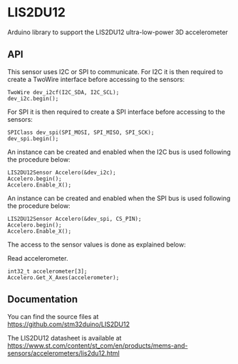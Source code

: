 # LIS2DU12

Arduino library to support the LIS2DU12 ultra-low-power 3D accelerometer

## API

This sensor uses I2C or SPI to communicate.
For I2C it is then required to create a TwoWire interface before accessing to the sensors:  

    TwoWire dev_i2cf(I2C_SDA, I2C_SCL);  
    dev_i2c.begin();

For SPI it is then required to create a SPI interface before accessing to the sensors:  

    SPIClass dev_spi(SPI_MOSI, SPI_MISO, SPI_SCK);  
    dev_spi.begin();

An instance can be created and enabled when the I2C bus is used following the procedure below:  

    LIS2DU12Sensor Accelero(&dev_i2c);
    Accelero.begin();
    Accelero.Enable_X();

An instance can be created and enabled when the SPI bus is used following the procedure below:  

    LIS2DU12Sensor Accelero(&dev_spi, CS_PIN);  
    Accelero.begin();
    Accelero.Enable_X();

The access to the sensor values is done as explained below:  

  Read accelerometer.  

    int32_t accelerometer[3];
    Accelero.Get_X_Axes(accelerometer);  

## Documentation

You can find the source files at  
https://github.com/stm32duino/LIS2DU12

The LIS2DU12 datasheet is available at  
https://www.st.com/content/st_com/en/products/mems-and-sensors/accelerometers/lis2du12.html
